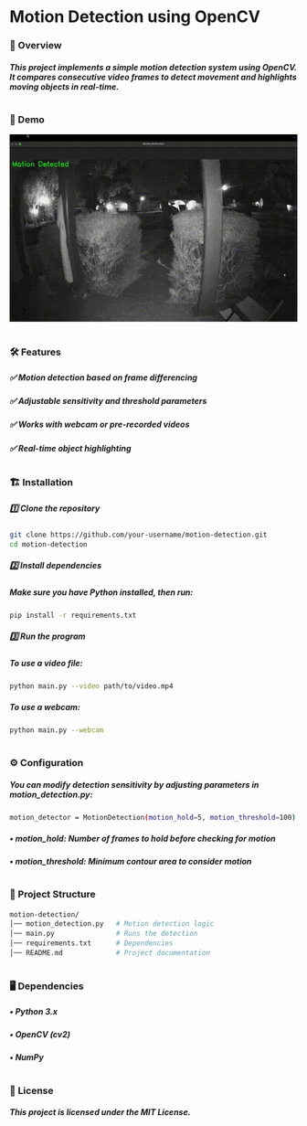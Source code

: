 # Motion Detection using OpenCV


### :pushpin: Overview
##### This project implements a simple motion detection system using OpenCV. It compares consecutive video frames to detect movement and highlights moving objects in real-time.
#


### 🎥 Demo
![Demo](demo.gif)
#


### 🛠 Features
##### ✅ Motion detection based on frame differencing
##### ✅ Adjustable sensitivity and threshold parameters
##### ✅ Works with webcam or pre-recorded videos
##### ✅ Real-time object highlighting
#


### 🏗 Installation
##### 1️⃣ Clone the repository
```bash
git clone https://github.com/your-username/motion-detection.git
cd motion-detection
```
##### 2️⃣ Install dependencies
##### Make sure you have Python installed, then run:
```bash
pip install -r requirements.txt
```
##### 3️⃣ Run the program
##### To use a video file:
```bash
python main.py --video path/to/video.mp4
```
##### To use a webcam:
```bash
python main.py --webcam
```
#

### ⚙ Configuration
##### You can modify detection sensitivity by adjusting parameters in motion_detection.py:
```bash
motion_detector = MotionDetection(motion_hold=5, motion_threshold=100)
```
##### •	motion_hold: Number of frames to hold before checking for motion
#####	•	motion_threshold: Minimum contour area to consider motion
#

### 📂 Project Structure
```bash
motion-detection/
│── motion_detection.py   # Motion detection logic
│── main.py               # Runs the detection
│── requirements.txt      # Dependencies
│── README.md             # Project documentation
```
#

### 🖥 Dependencies
#####	•	Python 3.x
#####	•	OpenCV (cv2)
#####	•	NumPy
#

### 📜 License
##### This project is licensed under the MIT License.



